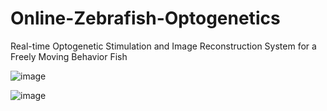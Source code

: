 # Online-Zebrafish-Optogenetics
Real-time Optogenetic Stimulation and Image Reconstruction System for a Freely Moving Behavior Fish


![image](https://github.com/Wenlab/Realtime-Reconstruction-Optogenetic/blob/main/image/initialization-design.png)

![image](https://github.com/Wenlab/Realtime-Reconstruction-Optogenetic/blob/main/image/system-design.png)
